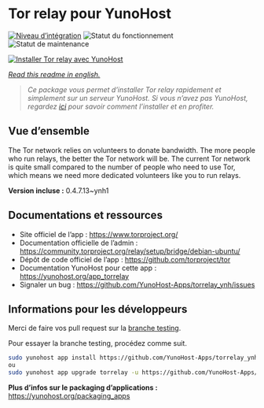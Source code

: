 <!--
N.B.: This README was automatically generated by https://github.com/YunoHost/apps/tree/master/tools/README-generator
It shall NOT be edited by hand.
-->

# Tor relay pour YunoHost

[![Niveau d’intégration](https://dash.yunohost.org/integration/torrelay.svg)](https://dash.yunohost.org/appci/app/torrelay) ![Statut du fonctionnement](https://ci-apps.yunohost.org/ci/badges/torrelay.status.svg) ![Statut de maintenance](https://ci-apps.yunohost.org/ci/badges/torrelay.maintain.svg)

[![Installer Tor relay avec YunoHost](https://install-app.yunohost.org/install-with-yunohost.svg)](https://install-app.yunohost.org/?app=torrelay)

*[Read this readme in english.](./README.md)*

> *Ce package vous permet d’installer Tor relay rapidement et simplement sur un serveur YunoHost.
Si vous n’avez pas YunoHost, regardez [ici](https://yunohost.org/#/install) pour savoir comment l’installer et en profiter.*

## Vue d’ensemble

The Tor network relies on volunteers to donate bandwidth. The more people who run relays, the better the Tor network will be. The current Tor network is quite small compared to the number of people who need to use Tor, which means we need more dedicated volunteers like you to run relays.

**Version incluse :** 0.4.7.13~ynh1
## Documentations et ressources

* Site officiel de l’app : <https://www.torproject.org/>
* Documentation officielle de l’admin : <https://community.torproject.org/relay/setup/bridge/debian-ubuntu/>
* Dépôt de code officiel de l’app : <https://github.com/torproject/tor>
* Documentation YunoHost pour cette app : <https://yunohost.org/app_torrelay>
* Signaler un bug : <https://github.com/YunoHost-Apps/torrelay_ynh/issues>

## Informations pour les développeurs

Merci de faire vos pull request sur la [branche testing](https://github.com/YunoHost-Apps/torrelay_ynh/tree/testing).

Pour essayer la branche testing, procédez comme suit.

``` bash
sudo yunohost app install https://github.com/YunoHost-Apps/torrelay_ynh/tree/testing --debug
ou
sudo yunohost app upgrade torrelay -u https://github.com/YunoHost-Apps/torrelay_ynh/tree/testing --debug
```

**Plus d’infos sur le packaging d’applications :** <https://yunohost.org/packaging_apps>